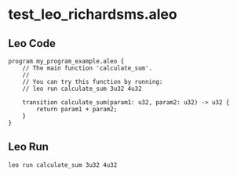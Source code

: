 # test_leo_richardsms.aleo

## Leo Code
```
program my_program_example.aleo {
    // The main function 'calculate_sum'.
    //
    // You can try this function by running:
    // leo run calculate_sum 3u32 4u32

    transition calculate_sum(param1: u32, param2: u32) -> u32 {
        return param1 + param2;
    }
}
```

## Leo Run
```
leo run calculate_sum 3u32 4u32
```